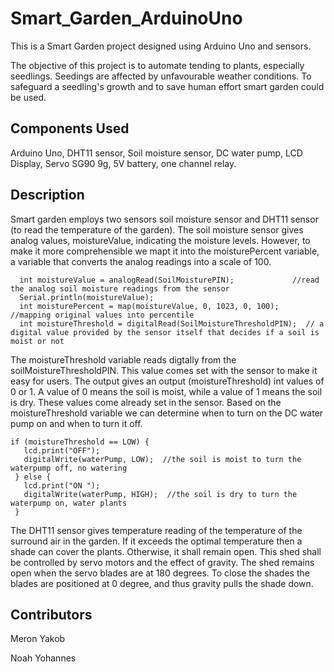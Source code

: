 # Smart_Garden_ArduinoUno
This is a Smart Garden project designed using Arduino Uno and sensors. 

The objective of this project is to automate tending to plants, especially seedlings. Seedings are affected by unfavourable weather conditions. To safeguard a seedling's growth and to save human effort smart garden could be used. 

## Components Used

Arduino Uno, DHT11 sensor, Soil moisture sensor, DC water pump, LCD Display, Servo SG90 9g, 5V battery, one channel relay.

## Description
Smart garden employs two sensors soil moisture sensor and DHT11 sensor (to read the temperature of the garden). The soil moisture sensor gives analog values, moistureValue, indicating the moisture levels. However, to make it more comprehensible we mapt it into the moisturePercent variable, a variable that converts the analog readings into a scale of 100.
```
  int moistureValue = analogRead(SoilMoisturePIN);             //read the analog soil moisture readings from the sensor
  Serial.println(moistureValue);
  int moisturePercent = map(moistureValue, 0, 1023, 0, 100);       //mapping original values into percentile 
  int moistureThreshold = digitalRead(SoilMoistureThresholdPIN);  // a digital value provided by the sensor itself that decides if a soil is moist or not
 ``` 
 The moistureThreshold variable reads digtally from the soilMoistureThresholdPIN. This value comes set with the sensor to make it easy for users. The output gives an output (moistureThreshold) int values of 0 or 1. A value of 0 means the soil is moist, while a value of 1 means the soil is dry. These values come already set in the sensor. 
 Based on the moistureThreshold variable we can determine when to turn on the DC water pump on and when to turn it off.
 ```
if (moistureThreshold == LOW) {   
    lcd.print("OFF");
    digitalWrite(waterPump, LOW);  //the soil is moist to turn the waterpump off, no watering 
  } else {
    lcd.print("ON ");
    digitalWrite(waterPump, HIGH);  //the soil is dry to turn the waterpump on, water plants 
  }
```
The DHT11 sensor gives temperature reading of the temperature of the surround air in the garden. If it exceeds the optimal temperature then a shade can cover the plants. Otherwise, it shall remain open. This shed shall be controlled by servo motors and the effect of gravity. The shed remains open when the servo blades are at 180 degrees. To close the shades the blades are positioned at 0 degree, and thus gravity pulls the shade down.

## Contributors
Meron Yakob

Noah Yohannes




